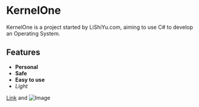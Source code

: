 # KernelOne

KernelOne is a project started by LiShiYu.com, aiming to use C# to develop an Operating System.

## Features

- **Personal**
- **Safe**
- **Easy to use**
- _Light_

[Link](url) and ![Image](src)
